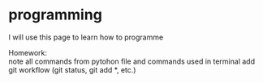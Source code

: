 # programming
I will use this page to learn how to programme


Homework:  
note all commands from pytohon file and commands used in terminal
add git workflow (git status, git add *, etc.)